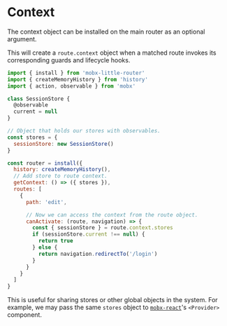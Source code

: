 # Context

The context object can be installed on the main router as an optional argument.

This will create a `route.context` object when a matched route invokes its corresponding
guards and lifecycle hooks.

```js
import { install } from 'mobx-little-router'
import { createMemoryHistory } from 'history'
import { action, observable } from 'mobx'

class SessionStore {
  @observable
  current = null
}

// Object that holds our stores with observables.
const stores = {
  sessionStore: new SessionStore()
}

const router = install({
  history: createMemoryHistory(),
  // Add store to route context.
  getContext: () => ({ stores }),
  routes: [
    {
      path: 'edit',

      // Now we can access the context from the route object.
      canActivate: (route, navigation) => {
        const { sessionStore } = route.context.stores
        if (sessionStore.current !== null) {
          return true
        } else {
          return navigation.redirectTo('/login')
        }
      }
    }
  ]
}
```

This is useful for sharing stores or other global objects in the system. For example, we may pass
the same `stores` object to [`mobx-react`](https://github.com/mobxjs/mobx-react)'s `<Provider>` component.
